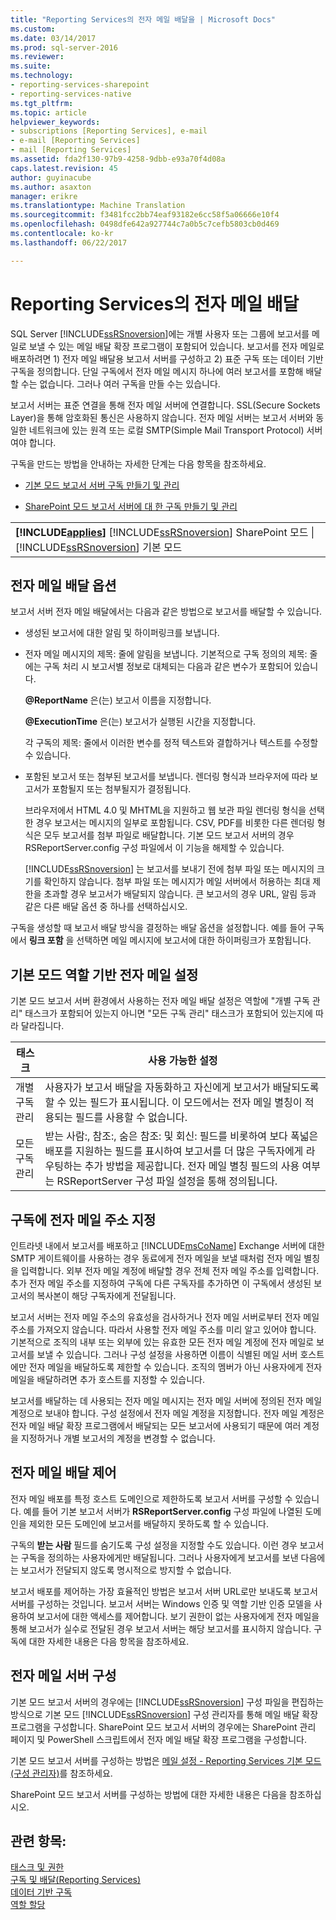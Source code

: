 ```yaml
---
title: "Reporting Services의 전자 메일 배달을 | Microsoft Docs"
ms.custom: 
ms.date: 03/14/2017
ms.prod: sql-server-2016
ms.reviewer: 
ms.suite: 
ms.technology:
- reporting-services-sharepoint
- reporting-services-native
ms.tgt_pltfrm: 
ms.topic: article
helpviewer_keywords:
- subscriptions [Reporting Services], e-mail
- e-mail [Reporting Services]
- mail [Reporting Services]
ms.assetid: fda2f130-97b9-4258-9dbb-e93a70f4d08a
caps.latest.revision: 45
author: guyinacube
ms.author: asaxton
manager: erikre
ms.translationtype: Machine Translation
ms.sourcegitcommit: f3481fcc2bb74eaf93182e6cc58f5a06666e10f4
ms.openlocfilehash: 0498dfe642a927744c7a0b5c7cefb5803cb0d469
ms.contentlocale: ko-kr
ms.lasthandoff: 06/22/2017

---
```

# <a name="e-mail-delivery-in-reporting-services"></a>Reporting Services의 전자 메일 배달
  SQL Server [!INCLUDE[ssRSnoversion](../../includes/ssrsnoversion-md.md)]에는 개별 사용자 또는 그룹에 보고서를 메일로 보낼 수 있는 메일 배달 확장 프로그램이 포함되어 있습니다. 보고서를 전자 메일로 배포하려면 1) 전자 메일 배달용 보고서 서버를 구성하고 2) 표준 구독 또는 데이터 기반 구독을 정의합니다. 단일 구독에서 전자 메일 메시지 하나에 여러 보고서를 포함해 배달할 수는 없습니다. 그러나 여러 구독을 만들 수는 있습니다.  
  
 보고서 서버는 표준 연결을 통해 전자 메일 서버에 연결합니다. SSL(Secure Sockets Layer)을 통해 암호화된 통신은 사용하지 않습니다. 전자 메일 서버는 보고서 서버와 동일한 네트워크에 있는 원격 또는 로컬 SMTP(Simple Mail Transport Protocol) 서버여야 합니다.  
  
 구독을 만드는 방법을 안내하는 자세한 단계는 다음 항목을 참조하세요.  
  
-   [기본 모드 보고서 서버 구독 만들기 및 관리](../../reporting-services/subscriptions/create-and-manage-subscriptions-for-native-mode-report-servers.md)  
  
-   [SharePoint 모드 보고서 서버에 대 한 구독 만들기 및 관리](../../reporting-services/subscriptions/create-and-manage-subscriptions-for-sharepoint-mode-report-servers.md)  
  
||  
|-|  
|**[!INCLUDE[applies](../../includes/applies-md.md)]**  [!INCLUDE[ssRSnoversion](../../includes/ssrsnoversion-md.md)] SharePoint 모드 &#124; [!INCLUDE[ssRSnoversion](../../includes/ssrsnoversion-md.md)] 기본 모드|  
  
## <a name="e-mail-delivery-options"></a>전자 메일 배달 옵션  
 보고서 서버 전자 메일 배달에서는 다음과 같은 방법으로 보고서를 배달할 수 있습니다.  
  
-   생성된 보고서에 대한 알림 및 하이퍼링크를 보냅니다.  
  
-   전자 메일 메시지의 제목: 줄에 알림을 보냅니다. 기본적으로 구독 정의의 제목: 줄에는 구독 처리 시 보고서별 정보로 대체되는 다음과 같은 변수가 포함되어 있습니다.  
  
     **@ReportName** 은(는) 보고서 이름을 지정합니다.  
  
     **@ExecutionTime** 은(는) 보고서가 실행된 시간을 지정합니다.  
  
     각 구독의 제목: 줄에서 이러한 변수를 정적 텍스트와 결합하거나 텍스트를 수정할 수 있습니다.  
  
-   포함된 보고서 또는 첨부된 보고서를 보냅니다. 렌더링 형식과 브라우저에 따라 보고서가 포함될지 또는 첨부될지가 결정됩니다.  
  
     브라우저에서 HTML 4.0 및 MHTML을 지원하고 웹 보관 파일 렌더링 형식을 선택한 경우 보고서는 메시지의 일부로 포함됩니다. CSV, PDF를 비롯한 다른 렌더링 형식은 모두 보고서를 첨부 파일로 배달합니다. 기본 모드 보고서 서버의 경우 RSReportServer.config 구성 파일에서 이 기능을 해제할 수 있습니다.  
  
     [!INCLUDE[ssRSnoversion](../../includes/ssrsnoversion-md.md)] 는 보고서를 보내기 전에 첨부 파일 또는 메시지의 크기를 확인하지 않습니다. 첨부 파일 또는 메시지가 메일 서버에서 허용하는 최대 제한을 초과할 경우 보고서가 배달되지 않습니다. 큰 보고서의 경우 URL, 알림 등과 같은 다른 배달 옵션 중 하나를 선택하십시오.  
  
 구독을 생성할 때 보고서 배달 방식을 결정하는 배달 옵션을 설정합니다. 예를 들어 구독에서 **링크 포함** 을 선택하면 메일 메시지에 보고서에 대한 하이퍼링크가 포함됩니다.  
  
## <a name="native-mode-role-based-e-mail-settings"></a>기본 모드 역할 기반 전자 메일 설정  
 기본 모드 보고서 서버 환경에서 사용하는 전자 메일 배달 설정은 역할에 "개별 구독 관리" 태스크가 포함되어 있는지 아니면 "모든 구독 관리" 태스크가 포함되어 있는지에 따라 달라집니다.  
  
|태스크|사용 가능한 설정|  
|----------|------------------------|  
|개별 구독 관리|사용자가 보고서 배달을 자동화하고 자신에게 보고서가 배달되도록 할 수 있는 필드가 표시됩니다. 이 모드에서는 전자 메일 별칭이 적용되는 필드를 사용할 수 없습니다.|  
|모든 구독 관리|받는 사람:, 참조:, 숨은 참조: 및 회신: 필드를 비롯하여 보다 폭넓은 배포를 지원하는 필드를 표시하여 보고서를 더 많은 구독자에게 라우팅하는 추가 방법을 제공합니다. 전자 메일 별칭 필드의 사용 여부는 RSReportServer 구성 파일 설정을 통해 정의됩니다.|  
  
## <a name="specifying-e-mail-addresses-in-a-subscription"></a>구독에 전자 메일 주소 지정  
 인트라넷 내에서 보고서를 배포하고 [!INCLUDE[msCoName](../../includes/msconame-md.md)] Exchange 서버에 대한 SMTP 게이트웨이를 사용하는 경우 동료에게 전자 메일을 보낼 때처럼 전자 메일 별칭을 입력합니다. 외부 전자 메일 계정에 배달할 경우 전체 전자 메일 주소를 입력합니다. 추가 전자 메일 주소를 지정하여 구독에 다른 구독자를 추가하면 이 구독에서 생성된 보고서의 복사본이 해당 구독자에게 전달됩니다.  
  
 보고서 서버는 전자 메일 주소의 유효성을 검사하거나 전자 메일 서버로부터 전자 메일 주소를 가져오지 않습니다. 따라서 사용할 전자 메일 주소를 미리 알고 있어야 합니다. 기본적으로 조직의 내부 또는 외부에 있는 유효한 모든 전자 메일 계정에 전자 메일로 보고서를 보낼 수 있습니다. 그러나 구성 설정을 사용하면 이름이 식별된 메일 서버 호스트에만 전자 메일을 배달하도록 제한할 수 있습니다. 조직의 멤버가 아닌 사용자에게 전자 메일을 배달하려면 추가 호스트를 지정할 수 있습니다.  
  
 보고서를 배달하는 데 사용되는 전자 메일 메시지는 전자 메일 서버에 정의된 전자 메일 계정으로 보내야 합니다. 구성 설정에서 전자 메일 계정을 지정합니다. 전자 메일 계정은 전자 메일 배달 확장 프로그램에서 배달되는 모든 보고서에 사용되기 때문에 여러 계정을 지정하거나 개별 보고서의 계정을 변경할 수 없습니다.  
  
## <a name="controlling-e-mail-delivery"></a>전자 메일 배달 제어  
 전자 메일 배포를 특정 호스트 도메인으로 제한하도록 보고서 서버를 구성할 수 있습니다. 예를 들어 기본 보고서 서버가 **RSReportServer.config** 구성 파일에 나열된 도메인을 제외한 모든 도메인에 보고서를 배달하지 못하도록 할 수 있습니다.  
  
 구독의 **받는 사람** 필드를 숨기도록 구성 설정을 지정할 수도 있습니다. 이런 경우 보고서는 구독을 정의하는 사용자에게만 배달됩니다. 그러나 사용자에게 보고서를 보낸 다음에는 보고서가 전달되지 않도록 명시적으로 방지할 수 없습니다.  
  
 보고서 배포를 제어하는 가장 효율적인 방법은 보고서 서버 URL로만 보내도록 보고서 서버를 구성하는 것입니다. 보고서 서버는 Windows 인증 및 역할 기반 인증 모델을 사용하여 보고서에 대한 액세스를 제어합니다. 보기 권한이 없는 사용자에게 전자 메일을 통해 보고서가 실수로 전달된 경우 보고서 서버는 해당 보고서를 표시하지 않습니다. 구독에 대한 자세한 내용은 다음 항목을 참조하세요.  
  
## <a name="e-mail-server-configuration"></a>전자 메일 서버 구성  
 기본 모드 보고서 서버의 경우에는 [!INCLUDE[ssRSnoversion](../../includes/ssrsnoversion-md.md)] 구성 파일을 편집하는 방식으로 기본 모드 [!INCLUDE[ssRSnoversion](../../includes/ssrsnoversion-md.md)] 구성 관리자를 통해 메일 배달 확장 프로그램을 구성합니다. SharePoint 모드 보고서 서버의 경우에는 SharePoint 관리 페이지 및 PowerShell 스크립트에서 전자 메일 배달 확장 프로그램을 구성합니다.  
  
 
 기본 모드 보고서 서버를 구성하는 방법은 [메일 설정 - Reporting Services 기본 모드(구성 관리자)](https://msdn.microsoft.com/library/ms189342.aspx)를 참조하세요.
 
 
 SharePoint 모드 보고서 서버를 구성하는 방법에 대한 자세한 내용은 다음을 참조하십시오.  
  
  
## <a name="see-also"></a>관련 항목:  
 [태스크 및 권한](../../reporting-services/security/tasks-and-permissions.md)   
 [구독 및 배달&#40;Reporting Services&#41;](../../reporting-services/subscriptions/subscriptions-and-delivery-reporting-services.md)   
 [데이터 기반 구독](../../reporting-services/subscriptions/data-driven-subscriptions.md)   
 [역할 할당](../../reporting-services/security/role-assignments.md)  
  
  
